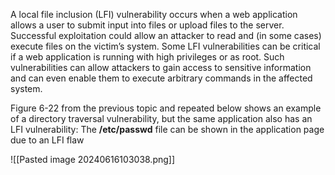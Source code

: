 A local file inclusion (LFI) vulnerability occurs when a web application allows a user to submit input into files or upload files to the server. Successful exploitation could allow an attacker to read and (in some cases) execute files on the victim’s system. Some LFI vulnerabilities can be critical if a web application is running with high privileges or as root. Such vulnerabilities can allow attackers to gain access to sensitive information and can even enable them to execute arbitrary commands in the affected system.

Figure 6-22 from the previous topic and repeated below shows an example of a directory traversal vulnerability, but the same application also has an LFI vulnerability: The **/etc/passwd** file can be shown in the application page due to an LFI flaw

![[Pasted image 20240616103038.png]]

